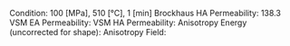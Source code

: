 Condition: 100 [MPa], 510 [°C], 1 [min]
Brockhaus HA Permeability: 138.3
VSM EA Permeability:
VSM HA Permeability: 
Anisotropy Energy (uncorrected for shape): 
Anisotropy Field: 